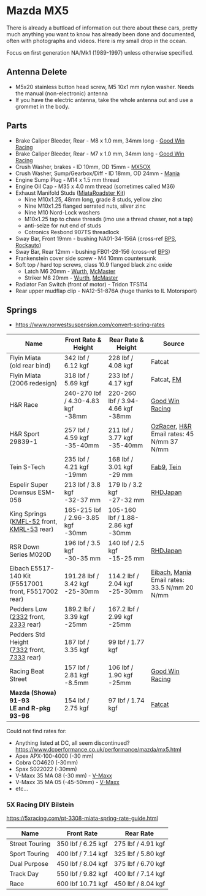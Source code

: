 # Mazda MX5

There is already a buttload of information out there about these cars, pretty much anything you want to know has already been done and documented, often with photographs and videos. Here is my small drop in the ocean.

Focus on first generation NA/Mk1 (1989-1997) unless otherwise specified.

## Antenna Delete

* M5x20 stainless button head screw, M5 10x1 mm nylon washer. Needs the manual (non-electronic) antenna
* If you have the electric antenna, take the whole antenna out and use a grommet in the body.

## Parts

* Brake Caliper Bleeder, Rear - M8 x 1.0 mm, 34mm long - [Good Win Racing](https://www.good-win-racing.com/Mazda-Performance-Part/61-0984.html)
* Brake Caliper Bleeder, Rear - M7 x 1.0 mm, 34mm long - [Good Win Racing](https://www.good-win-racing.com/Mazda-Performance-Part/61-0985.html)
* Crush Washer, brakes - ID 10mm, OD 15mm - [MX5OX](https://forum.mx5oc.co.uk/t/brake-banjo-crush-washers-where-to-buy/81054/6)
* Crush Washer, Sump/Gearbox/Diff - ID 18mm, OD 24mm - [Mania](https://mx5mania.com.au/products/sump-plug-washer-na)
* Engine Sump Plug - M14 x 1.5 mm thread
* Engine Oil Cap - M35 x 4.0 mm thread (sometimes called M36)
* Exhaust Manifold Studs ([MiataRoadster Kit](https://miataroadster.com/products/ols/products/miataroadster-exhaust-manifold-fastener-kits))
    - Nine M10x1.25, 48mm long, grade 8 studs, yellow zinc
    - Nine M10x1.25 flanged serrated nuts, silver zinc
    - Nine M10 Nord-Lock washers
    - M10x1.25 tap to chase threads (imo use a thread chaser, not a tap)
    - anti-seize for nut end of studs
    - Cotronics Resbond 907TS threadlock
* Sway Bar, Front 19mm - bushing NA01-34-156A (cross-ref [BPS](https://www.bestpartstore.co.uk/na0134156a-oen), [Rockauto](https://www.rockauto.com/en/catalog/mazda,1992,mx-5+miata,1.6l+l4,1190898,suspension,sway+bar+bushing,7624))
* Sway Bar, Rear 12mm - bushing FB01-28-156 (cross-ref [BPS](https://www.bestpartstore.co.uk/fb0128156-oen))
* Frankenstein cover side screw - M4 10mm countersunk
* Soft top / hard top screws, class 10.9 flanged black zinc oxide
    - Latch M6 20mm - [Wurth](https://eshop.wurth.com.au/-/425366%2020.sku/en/GB/AUD/?SupplierID=WuerthGroup-Wuerth&CampaignName=FC008), [McMaster](https://www.mcmaster.com/92137A535/)
    - Striker M8 20mm - [Wurth](https://eshop.wurth.com.au/-/425368%2020.sku/en/GB/AUD/?SupplierID=WuerthGroup-Wuerth&CampaignName=FC008), [McMaster](https://www.mcmaster.com/92137A644/)
* Radiator Fan Switch (front of motor) - Tridon TFS114
* Rear upper mudflap clip - NA12-51-876A (huge thanks to IL Motorsport)

## Springs

* https://www.norwestsuspension.com/convert-spring-rates

| Name | Front Rate & Height | Rear Rate & Height | Source |
|------|------------|-----------|--------|
| Flyin Miata<br>(old rear bind) | 342 lbf / 6.12 kgf | 228 lbf / 4.08 kgf | Fatcat |
| Flyin Miata<br>(2006 redesign) | 318 lbf / 5.69 kgf | 233 lbf / 4.17 kgf | Fatcat, [FM](https://flyinmiata.com/products/na-flyin-miata-springs) |
| H&R Race | 240-270 lbf / 4.30-4.83 kgf<br>-38mm | 220-260 lbf / 3.94-4.66 kgf<br>-38mm | [Good Win Racing](https://www.good-win-racing.com/Mazda-Performance-Part/61-0383.html) |
| H&R Sport 29839-1 | 257 lbf / 4.59 kgf<br>-35-40mm | 211 lbf / 3.77 kgf<br>-35-40mm | [OzRacer](https://www.ozracer.com.au/products/35mm-lowering-sport-springs-for-the-mazda-mx-5-na), [H&R](https://www.h-r.com/en/article/?articlenr=29839-1&datasuppliernr=5060)<br>Email rates: 45 N/mm 37 N/mm |
| Tein S-Tech | 235 lbf / 4.21 kgf<br>-19mm | 168 lbf / 3.01 kgf<br>-29 mm | [Fab9](https://fab9tuning.com/tein-lowering-springs/), [Tein](https://www.tein.co.jp/srch/eng_search.php?maker=MAZDA&carmodel=ROADSTER&modelyear=1989.09-1998.01&item=default&restype=1&allvch=0&genuine=0) |
| Espelir Super Downsus ESM-058 | 213 lbf / 3.8 kgf<br>-32-37 mm | 179 lb / 3.2 kgf<br>-27-32 mm | [RHDJapan](https://www.rhdjapan.com/espelir-super-downsus-series-coil-spring-suspension-full-set-roadster-na6ce-na8c.html) |
| King Springs<br>([KMFL-52](https://kingsprings.com.au/catalogue/product/930/kmfl-52) front, [KMRL-53](https://kingsprings.com.au/catalogue/product/932/kmrl-53) rear) | 165-215 lbf / 2.96-3.85 kgf<br>-30mm | 105-160 lbf / 1.88-2.86 kgf<br>-30mm |  |
| RSR Down Series M020D | 196 lbf / 3.5 kgf<br>-30-35 mm | 140 lbf / 2.5 kgf<br>-15-25 mm | [RHDJapan](https://www.rhdjapan.com/rs-r-down-series-coil-spring-suspension-full-set-na6ce-na8c.html) |
| Eibach E5517-140 Kit<br>(F5517001 front, F5517002 rear) | 191.28 lbf / 3.42 kgf<br>-25-30mm | 114.2 lbf / 2.04 kgf<br>-25-30mm | [Eibach](https://www.eibachshop.co.uk/products/eibach-pro-kit-lowering-springs-e5517-140), [Mania](https://mx5mania.com.au/products/eibach-spring-kit-na-1989-1997-pro-kit)<br>Email rates: 33.5 N/mm 20 N/mm |
| Pedders Low<br>([2332](https://www.pedders.com.au/product/pedders-sportsryder-coil-spring-2332) front, [2333](https://www.pedders.com.au/product/pedders-sportsryder-coil-spring-2333) rear) | 189.2 lbf / 3.39 kgf<br>-25mm | 167.2 lbf / 2.99 kgf<br>-25mm |  |
| Pedders Std Height<br>([7332](https://www.pedders.com.au/product/pedders-coil-spring-7332) front, [7333](https://www.pedders.com.au/product/pedders-coil-spring-7333) rear) | 187 lbf / 3.35 kgf | 99 lbf / 1.77 kgf |  |
| Racing Beat Street | 157 lbf / 2.81 kgf<br>-8.5mm | 106 lbf / 1.90 kgf<br>-25mm | [Good Win Racing](https://www.good-win-racing.com/Mazda-Performance-Part/61-1664.html) |
| **Mazda (Showa) 91-93**<br>**LE and R-pkg 93-96** | 154 lbf / 2.75 kgf | 97 lbf / 1.74 kgf | [Fatcat](https://web.archive.org/web/20130903094019/http://www.fatcatmotorsports.com/FRC_1_6NA/FCM_MSDS_1_6NA.htm) |

Could not find rates for:

* Anything listed at DC, all seem discontinued? https://www.dcperformance.co.uk/performance/mazda/mx5.html
* Apex APX-100-4000 (-30 mm)
* Cobra CO4620 (-30mm)
* Spax S022022 (-30mm)
* V-Maxx 35 MA 08 (-30 mm) - [V-Maxx](https://www.v-maxx.com/en/products/lowering-springs/1792)
* V-Maxx 35 MA 05 (-45-50mm) - [V-Maxx](https://www.v-maxx.com/en/products/lowering-springs/1789)
* etc...

### 5X Racing DIY Bilstein

https://5xracing.com/pt-3308-miata-spring-rate-guide.html

| Name | Front Rate | Rear Rate |
|------|------------|-----------|
| Street Touring | 350 lbf / 6.25 kgf | 275 lbf / 4.91 kgf |
| Sport Touring | 400 lbf / 7.14 kgf | 325 lbf / 5.80 kgf |
| Dual Purpose | 450 lbf / 8.04 kgf | 375 lbf / 6.70 kgf |
| Track Day | 550 lbf / 9.82 kgf | 400 lbf / 7.14 kgf |
| Race | 600 lbf 10.71 kgf | 450 lbf / 8.04 kgf |

